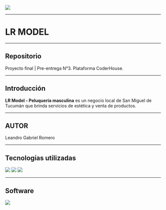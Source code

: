 ![](https://i.postimg.cc/brPH6rs4/LR-Model-transparente.png)

------------
# LR MODEL

------------

## Repositorio
Proyecto final | Pre-entrega N°3. Plataforma CoderHouse.

------------


## Introducción
**LR Model - Peluqueria masculina** es un negocio local de San Miguel de Tucumán que brinda servicios de estética y venta de productos.

------------


## AUTOR
Leandro Gabriel Romero

------------


## Tecnologías utilizadas
![](https://i.postimg.cc/RF1Vtfrh/html-5.png)
![](https://i.postimg.cc/kGnMv49c/css.png) 
![](https://i.postimg.cc/zv0ztrG1/sass.png)

------------


## Software
![](https://i.postimg.cc/wMtLH0yZ/softwares.png)
